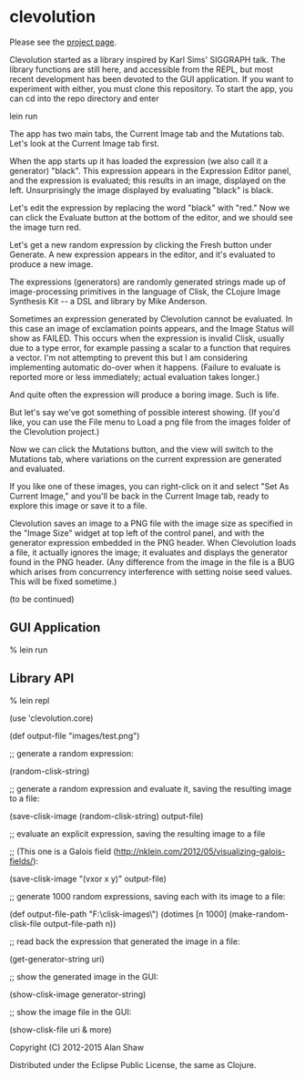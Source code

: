 # clevolution

<p>Please see the <a href="http://nodename.github.io/clevolution/">project page</a>.</p>

Clevolution started as a library inspired by Karl Sims' SIGGRAPH talk.
The library functions are still here, and accessible from the REPL,
but most recent development has been devoted to the GUI application.
If you want to experiment with either, you must clone this repository.
To start the app, you can cd into the repo directory and enter

lein run

The app has two main tabs, the Current Image tab and the Mutations tab.
Let's look at the Current Image tab first.

When the app starts up it has loaded the expression (we also call it a generator) "black".
This expression appears in the Expression Editor panel, and the expression is evaluated;
this results in an image, displayed on the left.
Unsurprisingly the image displayed by evaluating "black" is black.

Let's edit the expression by replacing the word "black" with "red."
Now we can click the Evaluate button at the bottom of the editor,
and we should see the image turn red.

Let's get a new random expression by clicking the Fresh button under Generate.
A new expression appears in the editor, and it's evaluated to produce a new image.

The expressions (generators) are randomly generated strings made up of image-processing
primitives in the language of Clisk, the CLojure Image Synthesis Kit -- a DSL and library by Mike Anderson.

Sometimes an expression generated by Clevolution cannot be evaluated.
In this case an image of exclamation points appears, and the Image Status will show as FAILED.
This occurs when the expression is invalid Clisk, usually due to a type error,
for example passing a scalar to a function that requires a vector.
I'm not attempting to prevent this but I am considering implementing automatic
do-over when it happens. (Failure to evaluate is reported more or less immediately;
actual evaluation takes longer.)

And quite often the expression will produce a boring image. Such is life.

But let's say we've got something of possible interest showing.
(If you'd like, you can use the File menu to Load a png file from the images folder of the
Clevolution project.)

Now we can click the Mutations button, and the view will switch to the Mutations tab,
where variations on the current expression are generated and evaluated.

If you like one of these images, you can right-click on it and select "Set As Current Image,"
and you'll be back in the Current Image tab, ready to explore this image or save it to a file.

Clevolution saves an image to a PNG file with the image size as specified in the "Image Size"
widget at top left of the control panel, and with the generator expression embedded in the
PNG header. When Clevolution loads a file, it actually ignores the image; it evaluates
and displays the generator found in the PNG header. (Any difference from the image in the file
is a BUG which arises from concurrency interference with setting noise seed values.
This will be fixed sometime.)

(to be continued)


## GUI Application

% lein run



## Library API

% lein repl

  (use 'clevolution.core)

  (def output-file "images/test.png")


  ;; generate a random expression:
  
  (random-clisk-string)

  ;; generate a random expression and evaluate it, saving the resulting image to a file:
  
  (save-clisk-image (random-clisk-string) output-file)

  ;; evaluate an explicit expression, saving the resulting image to a file
  
  ;; (This one is a Galois field (http://nklein.com/2012/05/visualizing-galois-fields/):
  
  (save-clisk-image "(vxor x y)" output-file)

  ;; generate 1000 random expressions, saving each with its image to a file:
  
  (def output-file-path "F:\\clisk-images\\")
  (dotimes [n 1000]
    (make-random-clisk-file output-file-path n))

  ;; read back the expression that generated the image in a file:
  
  (get-generator-string uri)
  
  ;; show the generated image in the GUI:
  
  (show-clisk-image generator-string)
  
  ;; show the image file in the GUI:
  
  (show-clisk-file uri & more) 




Copyright (C) 2012-2015 Alan Shaw

Distributed under the Eclipse Public License, the same as Clojure.